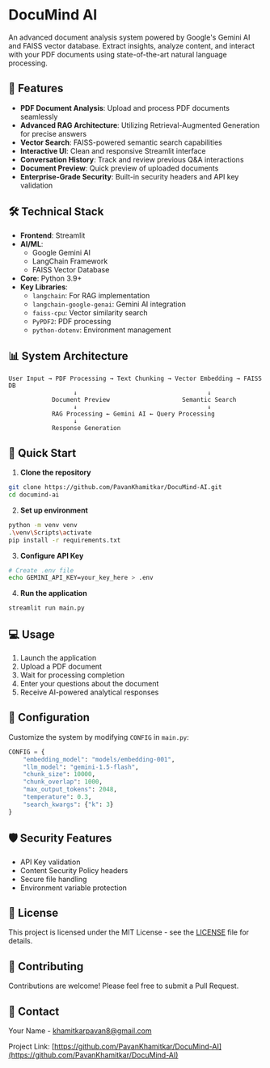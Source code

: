 # DocuMind AI

An advanced document analysis system powered by Google's Gemini AI and FAISS vector database. Extract insights, analyze content, and interact with your PDF documents using state-of-the-art natural language processing.

## 🚀 Features

- **PDF Document Analysis**: Upload and process PDF documents seamlessly
- **Advanced RAG Architecture**: Utilizing Retrieval-Augmented Generation for precise answers
- **Vector Search**: FAISS-powered semantic search capabilities
- **Interactive UI**: Clean and responsive Streamlit interface
- **Conversation History**: Track and review previous Q&A interactions
- **Document Preview**: Quick preview of uploaded documents
- **Enterprise-Grade Security**: Built-in security headers and API key validation

## 🛠️ Technical Stack

- **Frontend**: Streamlit
- **AI/ML**:
  - Google Gemini AI
  - LangChain Framework
  - FAISS Vector Database
- **Core**: Python 3.9+
- **Key Libraries**:
  - `langchain`: For RAG implementation
  - `langchain-google-genai`: Gemini AI integration
  - `faiss-cpu`: Vector similarity search
  - `PyPDF2`: PDF processing
  - `python-dotenv`: Environment management

## 📊 System Architecture

```plaintext
User Input → PDF Processing → Text Chunking → Vector Embedding → FAISS DB
                  ↓                                    ↓
            Document Preview                    Semantic Search
                  ↓                                    ↓
            RAG Processing ← Gemini AI ← Query Processing
                  ↓
            Response Generation
```

## 🚀 Quick Start

1. **Clone the repository**
```bash
git clone https://github.com/PavanKhamitkar/DocuMind-AI.git
cd documind-ai
```

2. **Set up environment**
```bash
python -m venv venv
.\venv\Scripts\activate
pip install -r requirements.txt
```

3. **Configure API Key**
```bash
# Create .env file
echo GEMINI_API_KEY=your_key_here > .env
```

4. **Run the application**
```bash
streamlit run main.py
```

## 💻 Usage

1. Launch the application
2. Upload a PDF document
3. Wait for processing completion
4. Enter your questions about the document
5. Receive AI-powered analytical responses

## 🔧 Configuration

Customize the system by modifying `CONFIG` in `main.py`:

```python
CONFIG = {
    "embedding_model": "models/embedding-001",
    "llm_model": "gemini-1.5-flash",
    "chunk_size": 10000,
    "chunk_overlap": 1000,
    "max_output_tokens": 2048,
    "temperature": 0.3,
    "search_kwargs": {"k": 3}
}
```

## 🛡️ Security Features

- API Key validation
- Content Security Policy headers
- Secure file handling
- Environment variable protection

## 📝 License

This project is licensed under the MIT License - see the [LICENSE](LICENSE) file for details.

## 🤝 Contributing

Contributions are welcome! Please feel free to submit a Pull Request.

## 📮 Contact

Your Name - [khamitkarpavan8@gmail.com](mailto:khamitkarpavan8@gmail.com)

Project Link: [https://github.com/PavanKhamitkar/DocuMind-AI](https://github.com/PavanKhamitkar/DocuMind-AI)